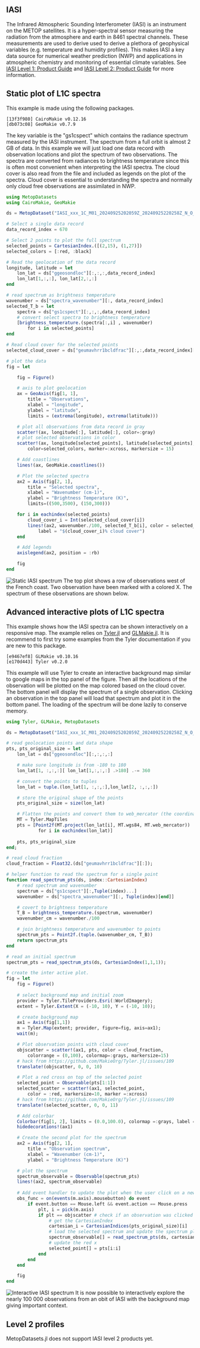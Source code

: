 ## IASI

The Infrared Atmospheric Sounding Interferometer (IASI) is an instrument on the METOP satellites. It is a hyper-spectral sensor measuring the radiation from the atmosphere and earth in 8461 spectral channels. These measurements are used to derive used to derive a plethora of geophysical variables (e.g. temperature and humidity profiles). This makes IASI a key data source for numerical weather prediction (NWP) and applications in atmospheric chemistry and monitoring of essential climate variables.
See [IASI Level 1: Product Guide](https://user.eumetsat.int/s3/eup-strapi-media/pdf_iasi_pg_487c765315.pdf) and [IASI Level 2: Product Guide](https://user.eumetsat.int/s3/eup-strapi-media/IASI_Level_2_Product_Guide_8f61a2369f.pdf) for more information.


## Static plot of L1C spectra
This example is made using the following packages.
```
[13f3f980] CairoMakie v0.12.16
[db073c08] GeoMakie v0.7.9
```

The key variable is the "gs1cspect" which contains the radiance spectrum measured by the IASI instrument. The spectrum from a full orbit is almost 2 GB of data. In this example we will just load one data record with observation locations and plot the spectrum of two observations. The spectra are converted from radiances to brightness temperature since this is often most convenient when interpreting the IASI spectra. The cloud cover is also read from the file and included as legends on the plot of the spectra. Cloud cover is essential to understanding the spectra and normally only cloud free observations are assimilated in NWP.  

```julia
using MetopDatasets
using CairoMakie, GeoMakie

ds = MetopDataset("IASI_xxx_1C_M01_20240925202059Z_20240925220258Z_N_O_20240925211316Z.nat");

# Select a single data record
data_record_index = 670

# Select 2 points to plot the full spectrum 
selected_points = CartesianIndex.([(2,15), (1,27)])
selected_colors = [:red, :black]

# Read the geolocation of the data record
longitude, latitude = let 
    lon_lat = ds["ggeosondloc"][:,:,:,data_record_index]
    lon_lat[1,:,:], lon_lat[2,:,:]
end

# read spectrum as brightness temperature
wavenumber = ds["spectra_wavenumber"][:, data_record_index]
selected_T_b = let 
    spectra = ds["gs1cspect"][:,:,:,data_record_index]
    # convert select spectra to brightness temperature
    [brightness_temperature.(spectra[:,i] , wavenumber) 
        for i in selected_points]
end

# Read cloud cover for the selected points
selected_cloud_cover = ds["geumavhrr1bcldfrac"][:,:,data_record_index][selected_points]

# plot the data
fig = let

    fig = Figure()

    # axis to plot geolocation
    ax = GeoAxis(fig[1, 1],
        title = "Observations",
        xlabel = "longitude",
        ylabel = "latitude",
        limits = (extrema(longitude), extrema(latitude)))

    # plot all observations from data record in gray
    scatter!(ax, longitude[:], latitude[:], color=:gray)
    # plot selected observations in color
    scatter!(ax, longitude[selected_points], latitude[selected_points], 
        color=selected_colors, marker=:xcross, markersize = 15)

    # Add coastlines
    lines!(ax, GeoMakie.coastlines()) 

    # Plot the selected spectra
    ax2 = Axis(fig[2, 1],
        title = "Selected spectra",
        xlabel = "Wavenumber (cm-1)",
        ylabel = "Brightness Temperature (K)",
        limits=((500,3500), (150,300)))

    for i in eachindex(selected_points)
        cloud_cover_i = Int(selected_cloud_cover[i])
        lines!(ax2, wavenumber./100, selected_T_b[i], color = selected_colors[i],
            label = "$(cloud_cover_i)% cloud cover")
    end

    # Add legends
    axislegend(ax2, position = :rb)

    fig
end
```
![Static IASI spectrum](static_IASI.png)
The top plot shows a row of observations west of the French coast. Two observation have been marked with a colored X. The spectrum of these observations are shown below.



## Advanced interactive plots of L1C spectra
This example shows how the IASI spectra can be shown interactively on a responsive map. The example relies on [Tyler.jl](https://makieorg.github.io/Tyler.jl/v0.2.0/) and [GLMakie.jl](https://docs.makie.org/stable/explanations/backends/glmakie#glmakie). It is recommend to first try some examples from the Tyler documentation if you are new to this package. 
```
[e9467ef8] GLMakie v0.10.16
[e170d443] Tyler v0.2.0
```
This example will use Tyler to create an interactive background map similar to google maps in the top panel of the figure. Then all the locations of the observation will be plotted on the map colored based on the cloud cover. The bottom panel will display the spectrum of a single observation. Clicking an observation in the top panel will load that spectrum and plot it in the bottom panel. The loading of the spectrum will be done lazily to conserve memory.
```julia
using Tyler, GLMakie, MetopDatasets

ds = MetopDataset("IASI_xxx_1C_M01_20240925202059Z_20240925220258Z_N_O_20240925211316Z.nat");

# read geolocation points and data shape
pts, pts_original_size = let
    lon_lat = ds["ggeosondloc"][:,:,:,:]

    # make sure longitude is from -180 to 180
    lon_lat[1, :,:,:][ lon_lat[1,:,:,:] .>180] .-= 360

    # convert the points to tuples
    lon_lat = tuple.(lon_lat[1, :,:,:],lon_lat[2, :,:,:])

    # store the original shape of the points
    pts_original_size = size(lon_lat)

    # Flatten the points and convert them to web_mercator (the coordinate system used by Tyler)
    MT = Tyler.MapTiles
    pts = [Point2f(MT.project(lon_lat[i], MT.wgs84, MT.web_mercator)) 
            for i in eachindex(lon_lat)]
    
    pts, pts_original_size
end;

# read cloud fraction
cloud_fraction = Float32.(ds["geumavhrr1bcldfrac"][:]);

# helper function to read the spectrum for a single point
function read_spectrum_pts(ds, index::CartesianIndex)
    # read spectrum and wavenumber
    spectrum = ds["gs1cspect"][:,Tuple(index)...]
    wavenumber = ds["spectra_wavenumber"][:, Tuple(index)[end]]

    # covert to brightness temperature
    T_B = brightness_temperature.(spectrum, wavenumber)
    wavenumber_cm = wavenumber./100

    # join brightness temperature and wavenumber to points
    spectrum_pts = Point2f.(tuple.(wavenumber_cm, T_B))
    return spectrum_pts
end

# read an initial spectrum
spectrum_pts = read_spectrum_pts(ds, CartesianIndex(1,1,1));

# create the inter active plot.
fig = let
    fig = Figure()
    
    # select background map and initial zoom
    provider = Tyler.TileProviders.Esri(:WorldImagery);
    extent = Tyler.Extent(X = (-10, 10), Y = (-10, 10));

    # create background map
    ax1 = Axis(fig[1,1])
    m = Tyler.Map(extent; provider, figure=fig, axis=ax1);
    wait(m);

    # Plot observation points with cloud cover
    objscatter = scatter!(ax1, pts, color = cloud_fraction, 
        colorrange = (0,100), colormap=:grays, markersize=15)
    # hack from https://github.com/MakieOrg/Tyler.jl/issues/109
    translate!(objscatter, 0, 0, 10) 

    # Plot a red cross on top of the selected point
    selected_point = Observable(pts[1:1])
    selected_scatter = scatter!(ax1, selected_point, 
        color = :red, markersize=10, marker =:xcross)
    # hack from https://github.com/MakieOrg/Tyler.jl/issues/109
    translate!(selected_scatter, 0, 0, 11)

    # Add colorbar
    Colorbar(fig[1, 2], limits = (0.0,100.0), colormap =:grays, label = "Cloud Fraction")
    hidedecorations!(ax1)

    # Create the second plot for the spectrum
    ax2 = Axis(fig[2, 1],
        title = "Observation spectrum",
        xlabel = "Wavenumber (cm-1)",
        ylabel = "Brightness Temperature (K)")

    # plot the spectrum
    spectrum_observable = Observable(spectrum_pts)
    lines!(ax2, spectrum_observable)
    
    # Add event handler to update the plot when the user click on a new observation 
    obs_func = on(events(m.axis).mousebutton) do event
        if event.button == Mouse.left && event.action == Mouse.press
            plt, i = pick(m.axis)
            if plt == objscatter # check if an observation was clicked
                # get the CartesianIndex
                cartesian_i = CartesianIndices(pts_original_size)[i]
                # load the selected spectrum and update the spectrum plot
                spectrum_observable[] = read_spectrum_pts(ds, cartesian_i)
                # update the red x
                selected_point[] = pts[i:i]
            end
        end
    end

    fig
end
```
![Interactive IASI spectrum](interactive_IASI.png)
It is now possible to interactively explore the nearly 100 000 observations from an obit of IASI with the background map giving important context. 

## Level 2 profiles
MetopDatasets.jl does not support IASI level 2 products yet.
